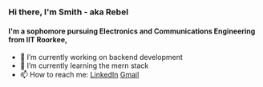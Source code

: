 ### Hi there, I'm Smith - aka Rebel


#### I'm a sophomore pursuing Electronics and Communications Engineering from IIT Roorkee, 

- 🔭 I’m currently working on backend development
- 🌱 I’m currently learning the mern stack
- 📫 How to reach me: [LinkedIn](https://www.linkedin.com/in/capriciousrebel/) [Gmail](code.capriciousrebel@gmail.com) 
